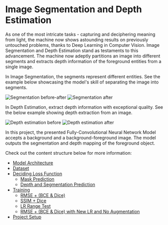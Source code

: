 
# Image Segmentation and Depth Estimation

As one of the most intricate tasks - capturing and deciphering meaning from light, the machine now shows astounding results on previously untouched problems, thanks to Deep Learning in Computer Vision. Image Segmentation and Depth Estimation stand as testaments to this advancement. The machine now adeptly partitions an image into different segments and extracts depth information of the foreground entities from a single image.

In Image Segmentation, the segments represent different entities. See the example below showcasing the model's skill of separating the image into segments.

![Segmentation before-after](images/bg_fg_mask.jpeg) ![Segmentation after](images/mask.jpeg)

In Depth Estimation, extract depth information with exceptional quality. See the below example showing depth extraction from an image.

![Depth estimation before](images/bg_fg_depth.jpeg) ![Depth estimation after](images/depth.jpeg)

In this project, the presented Fully-Convolutional Neural Network Model accepts a background and a background-foreground image. The model outputs the segmentation and depth mapping of the foreground object.

Check out the content structure below for more information:

- [Model Architecture](docs/architecture.md)
- [Dataset](docs/dataset.md)
- [Deciding Loss Function](docs/deciding_loss_function.md)
  - [Mask Prediction](docs/deciding_loss_function.md#mask-prediction)
  - [Depth and Segmentation Prediction](docs/deciding_loss_function.md#depth-and-segmentation-prediction)
- [Training](docs/training.md)
  - [RMSE + (BCE & Dice)](docs/training.md#rmse--bce--dice)
  - [SSIM + Dice](docs/training.md#ssim--dice)
  - [LR Range Test](docs/training.md#lr-range-test)
  - [RMSE + (BCE & Dice) with New LR and No Augmentation](docs/training.md#rmse--bce--dice-with-new-lr-and-no-augmentation)
- [Project Setup](docs/project_setup.md)